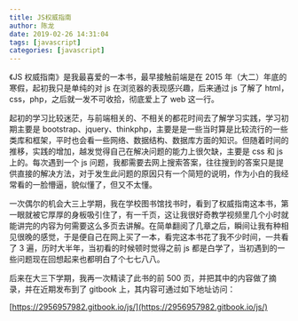 ```yaml
---
title: JS权威指南
author: 陈龙
date: 2019-02-26 14:31:04
tags: [javascript]
categories: [javascript]
---
```


《JS 权威指南》是我最喜爱的一本书，最早接触前端是在 2015 年（大二）年底的寒假，起初我只是单纯的对 js 在浏览器的表现感兴趣，后来通过 js 了解了 html，css，php，之后就一发不可收拾，彻底爱上了 web 这一行。

起初的学习比较迷茫，与前端相关的、不相关的都花时间去了解学习实践，学习初期主要是 bootstrap、jquery、thinkphp，主要是是一些当时算是比较流行的一些类库和框架，平时也会看一些网络、数据结构、数据库方面的知识。但随着时间的推移，实践的增加，越发觉得自己在解决问题的能力上很欠缺，主要是 css 和 js 上的。每次遇到一个 js 问题，我都需要去网上搜索答案，往往搜到的答案只是提供直接的解决方法，对于发生此问题的原因只有一个简短的说明，作为小白的我经常看的一脸懵逼，貌似懂了，但又不太懂。

一次偶尔的机会大三上学期，我在学校图书馆找书时，看到了权威指南这本书，第一眼就被它厚厚的身板吸引住了，有一千页，这让我很好奇教学视频里几个小时就能讲完的内容为何需要这么多页去讲解。在简单翻阅了几章之后，瞬间让我有种相见很晚的感觉，于是便自己在网上买了一本，看完这本书花了我不少时间，一共看了 3 遍，历时大半年，当初看的时候顿时觉得之前 js 都是白学了，当初遇到的一些问题现在回想起来也都明白了个七七八八。

后来在大三下学期，我再一次精读了此书的前 500 页，并把其中的内容做了摘录，并在近期发布到了 gitbook 上，其内容可通过如下地址访问：

[https://2956957982.gitbook.io/js/](https://2956957982.gitbook.io/js/)
